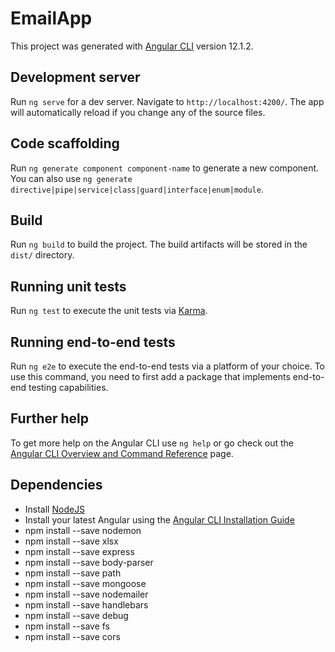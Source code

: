 # EmailApp

This project was generated with [Angular CLI](https://github.com/angular/angular-cli) version 12.1.2.

## Development server

Run `ng serve` for a dev server. Navigate to `http://localhost:4200/`. The app will automatically reload if you change any of the source files.

## Code scaffolding

Run `ng generate component component-name` to generate a new component. You can also use `ng generate directive|pipe|service|class|guard|interface|enum|module`.

## Build

Run `ng build` to build the project. The build artifacts will be stored in the `dist/` directory.

## Running unit tests

Run `ng test` to execute the unit tests via [Karma](https://karma-runner.github.io).

## Running end-to-end tests

Run `ng e2e` to execute the end-to-end tests via a platform of your choice. To use this command, you need to first add a package that implements end-to-end testing capabilities.

## Further help

To get more help on the Angular CLI use `ng help` or go check out the [Angular CLI Overview and Command Reference](https://angular.io/cli) page.

## Dependencies
* Install [NodeJS](https://nodejs.org/en/)
* Install your latest Angular using the [Angular CLI Installation Guide](https://angular.io/guide/setup-local)
* npm install --save nodemon
* npm install --save xlsx
* npm install --save express
* npm install --save body-parser
* npm install --save path
* npm install --save mongoose
* npm install --save nodemailer
* npm install --save handlebars
* npm install --save debug
* npm install --save fs
* npm install --save cors
